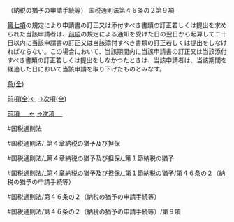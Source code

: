 （納税の猶予の申請手続等）
国税通則法第４６条の２第９項

[第七項](国税通則法＿＿＿＿＿第４６条の２第７項)の規定により申請書の訂正又は添付すべき書類の訂正若しくは提出を求められた当該申請者は、[前項](国税通則法＿＿＿＿＿第４６条の２第８項)の規定による通知を受けた日の翌日から起算して二十日以内に当該申請書の訂正又は当該添付すべき書類の訂正若しくは提出をしなければならない。この場合において、当該期間内に当該申請書の訂正又は当該添付すべき書類の訂正若しくは提出をしなかつたときは、当該申請者は、当該期間を経過した日において当該申請を取り下げたものとみなす。

[条(全)](国税通則法＿＿＿＿＿第４６条の２_.md)

[前項(全)←](国税通則法＿＿＿＿＿第４６条の２第８項_.md)    [→次項(全)](国税通則法＿＿＿＿＿第４６条の２第１０項_.md)

[前項 　 ←](国税通則法＿＿＿＿＿第４６条の２第８項.md)    [→次項 　 ](国税通則法＿＿＿＿＿第４６条の２第１０項.md)



#国税通則法

#国税通則法/_第４章納税の猶予及び担保

#国税通則法/_第４章納税の猶予及び担保/_第１節納税の猶予

#国税通則法/_第４章納税の猶予及び担保/_第１節納税の猶予/第４６条の２（納税の猶予の申請手続等）

#国税通則法/第４６条の２（納税の猶予の申請手続等）

#国税通則法/第４６条の２（納税の猶予の申請手続等）/第９項

